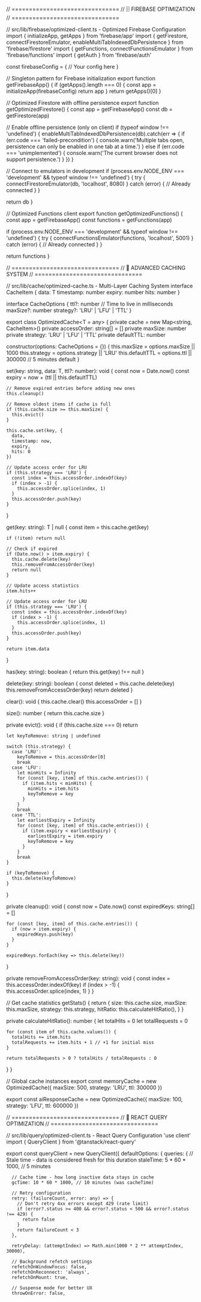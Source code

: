 // ===============================
// 🗄️ FIREBASE OPTIMIZATION
// ===============================

// src/lib/firebase/optimized-client.ts - Optimized Firebase Configuration
import { initializeApp, getApps } from 'firebase/app'
import { getFirestore, connectFirestoreEmulator, enableMultiTabIndexedDbPersistence } from 'firebase/firestore'
import { getFunctions, connectFunctionsEmulator } from 'firebase/functions'
import { getAuth } from 'firebase/auth'

const firebaseConfig = {
  // Your config here
}

// Singleton pattern for Firebase initialization
export function getFirebaseApp() {
  if (getApps().length === 0) {
    const app = initializeApp(firebaseConfig)
    return app
  }
  return getApps()[0]
}

// Optimized Firestore with offline persistence
export function getOptimizedFirestore() {
  const app = getFirebaseApp()
  const db = getFirestore(app)
  
  // Enable offline persistence (only on client)
  if (typeof window !== 'undefined') {
    enableMultiTabIndexedDbPersistence(db).catch(err => {
      if (err.code === 'failed-precondition') {
        console.warn('Multiple tabs open, persistence can only be enabled in one tab at a time.')
      } else if (err.code === 'unimplemented') {
        console.warn('The current browser does not support persistence.')
      }
    })
  }

  // Connect to emulators in development
  if (process.env.NODE_ENV === 'development' && typeof window !== 'undefined') {
    try {
      connectFirestoreEmulator(db, 'localhost', 8080)
    } catch (error) {
      // Already connected
    }
  }

  return db
}

// Optimized Functions client
export function getOptimizedFunctions() {
  const app = getFirebaseApp()
  const functions = getFunctions(app)

  if (process.env.NODE_ENV === 'development' && typeof window !== 'undefined') {
    try {
      connectFunctionsEmulator(functions, 'localhost', 5001)
    } catch (error) {
      // Already connected
    }
  }

  return functions
}

// ===============================
// 💾 ADVANCED CACHING SYSTEM
// ===============================

// src/lib/cache/optimized-cache.ts - Multi-Layer Caching System
interface CacheItem<T> {
  data: T
  timestamp: number
  expiry: number
  hits: number
}

interface CacheOptions {
  ttl?: number // Time to live in milliseconds
  maxSize?: number
  strategy?: 'LRU' | 'LFU' | 'TTL'
}

export class OptimizedCache<T = any> {
  private cache = new Map<string, CacheItem<T>>()
  private accessOrder: string[] = []
  private maxSize: number
  private strategy: 'LRU' | 'LFU' | 'TTL'
  private defaultTTL: number

  constructor(options: CacheOptions = {}) {
    this.maxSize = options.maxSize || 1000
    this.strategy = options.strategy || 'LRU'
    this.defaultTTL = options.ttl || 300000 // 5 minutes default
  }

  set(key: string, data: T, ttl?: number): void {
    const now = Date.now()
    const expiry = now + (ttl || this.defaultTTL)

    // Remove expired entries before adding new ones
    this.cleanup()

    // Remove oldest items if cache is full
    if (this.cache.size >= this.maxSize) {
      this.evict()
    }

    this.cache.set(key, {
      data,
      timestamp: now,
      expiry,
      hits: 0
    })

    // Update access order for LRU
    if (this.strategy === 'LRU') {
      const index = this.accessOrder.indexOf(key)
      if (index > -1) {
        this.accessOrder.splice(index, 1)
      }
      this.accessOrder.push(key)
    }
  }

  get(key: string): T | null {
    const item = this.cache.get(key)
    
    if (!item) return null

    // Check if expired
    if (Date.now() > item.expiry) {
      this.cache.delete(key)
      this.removeFromAccessOrder(key)
      return null
    }

    // Update access statistics
    item.hits++
    
    // Update access order for LRU
    if (this.strategy === 'LRU') {
      const index = this.accessOrder.indexOf(key)
      if (index > -1) {
        this.accessOrder.splice(index, 1)
      }
      this.accessOrder.push(key)
    }

    return item.data
  }

  has(key: string): boolean {
    return this.get(key) !== null
  }

  delete(key: string): boolean {
    const deleted = this.cache.delete(key)
    this.removeFromAccessOrder(key)
    return deleted
  }

  clear(): void {
    this.cache.clear()
    this.accessOrder = []
  }

  size(): number {
    return this.cache.size
  }

  private evict(): void {
    if (this.cache.size === 0) return

    let keyToRemove: string | undefined

    switch (this.strategy) {
      case 'LRU':
        keyToRemove = this.accessOrder[0]
        break
      case 'LFU':
        let minHits = Infinity
        for (const [key, item] of this.cache.entries()) {
          if (item.hits < minHits) {
            minHits = item.hits
            keyToRemove = key
          }
        }
        break
      case 'TTL':
        let earliestExpiry = Infinity
        for (const [key, item] of this.cache.entries()) {
          if (item.expiry < earliestExpiry) {
            earliestExpiry = item.expiry
            keyToRemove = key
          }
        }
        break
    }

    if (keyToRemove) {
      this.delete(keyToRemove)
    }
  }

  private cleanup(): void {
    const now = Date.now()
    const expiredKeys: string[] = []

    for (const [key, item] of this.cache.entries()) {
      if (now > item.expiry) {
        expiredKeys.push(key)
      }
    }

    expiredKeys.forEach(key => this.delete(key))
  }

  private removeFromAccessOrder(key: string): void {
    const index = this.accessOrder.indexOf(key)
    if (index > -1) {
      this.accessOrder.splice(index, 1)
    }
  }

  // Get cache statistics
  getStats() {
    return {
      size: this.cache.size,
      maxSize: this.maxSize,
      strategy: this.strategy,
      hitRatio: this.calculateHitRatio(),
    }
  }

  private calculateHitRatio(): number {
    let totalHits = 0
    let totalRequests = 0

    for (const item of this.cache.values()) {
      totalHits += item.hits
      totalRequests += item.hits + 1 // +1 for initial miss
    }

    return totalRequests > 0 ? totalHits / totalRequests : 0
  }
}

// Global cache instances
export const memoryCache = new OptimizedCache({ 
  maxSize: 500, 
  strategy: 'LRU', 
  ttl: 300000 
})

export const aiResponseCache = new OptimizedCache({ 
  maxSize: 100, 
  strategy: 'LFU', 
  ttl: 600000 
})

// ===============================
// 🔄 REACT QUERY OPTIMIZATION
// ===============================

// src/lib/query/optimized-client.ts - React Query Configuration
'use client'
import { QueryClient } from '@tanstack/react-query'

export const queryClient = new QueryClient({
  defaultOptions: {
    queries: {
      // Stale time - data is considered fresh for this duration
      staleTime: 5 * 60 * 1000, // 5 minutes
      
      // Cache time - how long inactive data stays in cache
      gcTime: 10 * 60 * 1000, // 10 minutes (was cacheTime)
      
      // Retry configuration
      retry: (failureCount, error: any) => {
        // Don't retry 4xx errors except 429 (rate limit)
        if (error?.status >= 400 && error?.status < 500 && error?.status !== 429) {
          return false
        }
        return failureCount < 3
      },
      
      retryDelay: (attemptIndex) => Math.min(1000 * 2 ** attemptIndex, 30000),
      
      // Background refetch settings
      refetchOnWindowFocus: false,
      refetchOnReconnect: 'always',
      refetchOnMount: true,
      
      // Suspense mode for better UX
      throwOnError: false,
